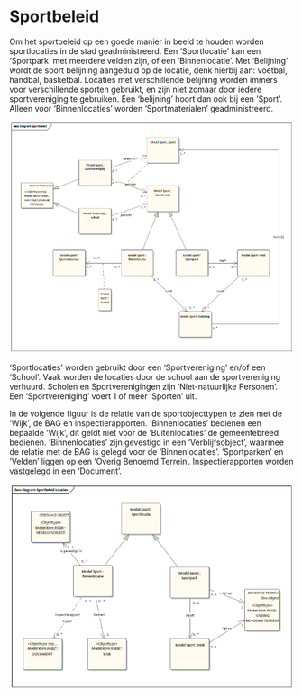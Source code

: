 # Sportbeleid

Om het sportbeleid op een goede manier in beeld te houden worden sportlocaties in de stad geadministreerd. Een ‘Sportlocatie’ kan een ‘Sportpark’ met meerdere velden zijn, of een ‘Binnenlocatie’. Met ‘Belijning’ wordt de soort belijning aangeduid op de locatie, denk hierbij aan: voetbal, handbal, basketbal. Locaties met verschillende belijning worden immers voor verschillende sporten gebruikt, en zijn niet zomaar door iedere sportvereniging te gebruiken. Een ‘belijning’ hoort dan ook bij een ‘Sport’. Alleen voor ‘Binnenlocaties’ worden ‘Sportmaterialen’ geadministreerd.

![Sportbeleid][sportbeleid]

‘Sportlocaties’ worden gebruikt door een ‘Sportvereniging’ en/of een ‘School’. Vaak worden de locaties door de school aan de sportvereniging verhuurd. Scholen en Sportverenigingen  zijn ‘Niet-natuurlijke Personen’. Een ‘Sportvereniging’ voert 1 of meer ‘Sporten’ uit.  

In de volgende figuur is de relatie van de sportobjecttypen te zien met de ‘Wijk’, de BAG en inspectierapporten. ‘Binnenlocaties’ bedienen een bepaalde ‘Wijk’, dit geldt niet voor de ‘Buitenlocaties’ de gemeentebreed bedienen. ‘Binnenlocaties’ zijn gevestigd in een ‘Verblijfsobject’, waarmee de relatie met de BAG is gelegd voor de ‘Binnenlocaties’. ‘Sportparken’ en ‘Velden’ liggen op een ‘Overig Benoemd Terrein’. 
Inspectierapporten worden vastgelegd in een ‘Document’.

![Sportlocaties][sportlocaties]


[sportbeleid]: image/EAID_25BCAA7D_6255_4f3a_8408_DF91881FE29F.gif "Sportbeleid"
[sportlocaties]: image/EAID_BA23F316_FE48_49a8_A26D_9B1D14713F76.gif "Sportlocaties"
